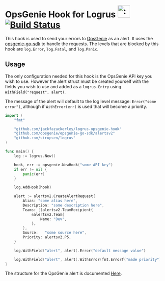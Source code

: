 # OpsGenie Hook for Logrus <img src="http://i.imgur.com/hTeVwmJ.png" width="40" height="40" alt=":walrus:" class="emoji" title=":walrus:" />&nbsp;[![Build Status](https://travis-ci.org/JackFazackerley/logrus-opsgenie-hook.svg?branch=master)](https://travis-ci.org/JackFazackerley/logrus-opsgenie-hook)

This hook is used to send your errors to [OpsGenie](https://www.opsgenie.com/) as an alert. It uses the [opsgenie-go-sdk](https://github.com/opsgenie/opsgenie-go-sdk) to handle the requests. The levels that are blocked by this hook are `log.Error`, `log.Fatal`, and `log.Panic`.

## Usage

The only configuration needed for this hook is the OpsGenie API key you wish to use. However the alert struct must be created yourself with the fields you wish to use and added as a `logrus.Entry` using `WithField("request", alert)`.

The message of the alert will default to the log level message: `Error("some error")`, although if `WithError(err)` is used that will become a priority.

```go
import (
    "fmt"

    "github.com/jackfazackerley/logrus-opsgenie-hook"
    "github.com/opsgenie/opsgenie-go-sdk/alertsv2"
    "github.com/sirupsen/logrus"
)

func main() {
    log := logrus.New()

    hook, err := opsgenie.NewHook("some API key")
    if err != nil {
        panic(err)
    }

    log.AddHook(hook)

    alert := alertsv2.CreateAlertRequest{
        Alias: "some alias here",
        Description: "some description here",
        Teams: []alertsv2.TeamRecipient{
            &alertsv2.Team{
                Name: "Dev",
            },
        },
        Source:   "some source here",
        Priority: alertsv2.P5,
    }

    log.WithField("alert", alert).Error("default message value")

    log.WithField("alert", alert).WithError(fmt.Errorf("made priority")).Error("default message value")
}
```

The structure for the OpsGenie alert is documented [Here](https://godoc.org/github.com/opsgenie/opsgenie-go-sdk/alertsv2#CreateAlertRequest).